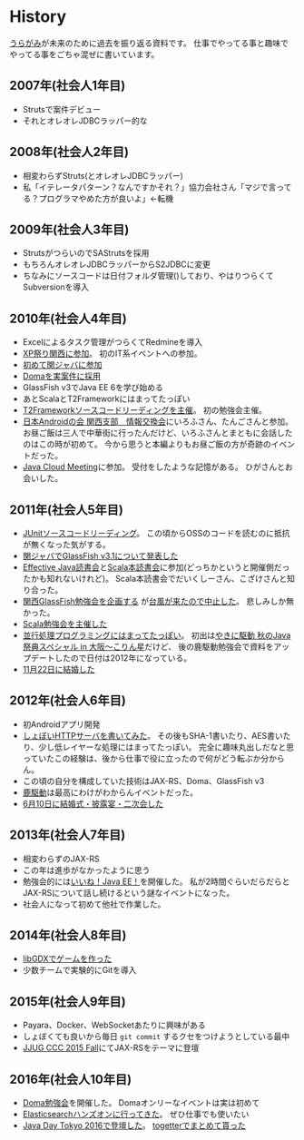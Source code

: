 # History

[うらがみ](https://twitter.com/backpaper0)が未来のために過去を振り返る資料です。
仕事でやってる事と趣味でやってる事をごちゃ混ぜに書いています。

## 2007年(社会人1年目)

* Strutsで案件デビュー
* それとオレオレJDBCラッパー的な

## 2008年(社会人2年目)

* 相変わらずStruts(とオレオレJDBCラッパー)
* 私「イテレータパターン？なんですかそれ？」協力会社さん「マジで言ってる？プログラマやめた方が良いよ」←転機

## 2009年(社会人3年目)

* StrutsがつらいのでSAStrutsを採用
* もちろんオレオレJDBCラッパーからS2JDBCに変更
* ちなみにソースコードは日付フォルダ管理()しており、やはりつらくてSubversionを導入

## 2010年(社会人4年目)

* Excelによるタスク管理がつらくてRedmineを導入
* [XP祭り関西に参加](http://d.hatena.ne.jp/backpaper0/20100208/1265640707)。
  初のIT系イベントへの参加。
* [初めて関ジャバに参加](http://d.hatena.ne.jp/backpaper0/20100408/1270740567)
* [Domaを実案件に採用](http://d.hatena.ne.jp/backpaper0/20100711/1278860026)
* GlassFish v3でJava EE 6を学び始める
* あとScalaとT2Frameworkにはまってたっぽい
* [T2Frameworkソースコードリーディングを主催](http://d.hatena.ne.jp/backpaper0/20101130/1291127910)。
  初の勉強会主催。
* [日本Androidの会 関西支部　情報交換会](https://atnd.org/events/10103)にいろふさん、たんごさんと参加。
  お昼ご飯は三人で中華街に行ったんだけど、いろふさんとまともに会話したのはこの時が初めて。
  今から思うと本編よりもお昼ご飯の方が奇跡のイベントだった。
* [Java Cloud Meeting](http://event.seasarfoundation.org/jcmk2010/)に参加。
  受付をしたような記憶がある。
  ひがさんとお会いした。

## 2011年(社会人5年目)

* [JUnitソースコードリーディング](http://d.hatena.ne.jp/backpaper0/20110123/1295792237)。
  この頃からOSSのコードを読むのに抵抗が無くなった気がする。
* [関ジャバでGlassFish v3.1について発表した](http://d.hatena.ne.jp/backpaper0/20110307/1299500055)
* [Effective Java読書会](https://atnd.org/events/14722)と[Scala本読書会](https://atnd.org/events/14177)に参加(どっちかというと開催側だったかも知れないけれど)。
  Scala本読書会でだいくしーさん、こざけさんと知り合った。
* [関西GlassFish勉強会を企画する](http://d.hatena.ne.jp/backpaper0/20110726/1311691938)
  が[台風が来たので中止した](http://d.hatena.ne.jp/backpaper0/20110903/1315063286)。
  悲しみしか無かった。
* [Scala勉強会を主催した](http://d.hatena.ne.jp/backpaper0/20111016/1318740542)
* [並行処理プログラミングにはまってたっぽい](https://docs.google.com/presentation/d/1rKjgu1CqJt38bLVkJTV-b6BkqIB66vYqEriK5LIrE_o/present?slide=id.i0)。
  初出は[やきに駆動 秋のJava祭典スペシャル in 大阪〜こりん星](https://atnd.org/events/20138)だけど、
  後の鹿駆動勉強会で資料をアップデートしたので日付は2012年になっている。
* [11月22日に結婚した](https://twitter.com/backpaper0/status/138914748203937792)

## 2012年(社会人6年目)

* 初Androidアプリ開発
* [しょぼいHTTPサーバを書いてみた](http://d.hatena.ne.jp/backpaper0/20120927/1348758148)。
  その後もSHA-1書いたり、AES書いたり、少し低レイヤーな処理にはまってたっぽい。
  完全に趣味丸出しだなと思っていたこの経験は、後から仕事で役に立ったので何がどう転ぶか分からん。
* この頃の自分を構成していた技術はJAX-RS、Doma、GlassFish v3
* [鹿駆動](https://atnd.org/events/24587)は最高にわけがわからんイベントだった。
* [6月10日に結婚式・披露宴・二次会した](http://togetter.com/li/318660)

## 2013年(社会人7年目)

* 相変わらずのJAX-RS
* この年は進歩がなかったように思う
* 勉強会的には[いいね！Java EE！](http://connpass.com/event/2109/)を開催した。
  私が2時間ぐらいだらだらとJAX-RSについて話し続けるという謎なイベントになった。
* 社会人になって初めて他社で作業した。

## 2014年(社会人8年目)

* [libGDXでゲームを作った](http://backpaper0.github.io/2014/12/24/syobotsum.html)
* 少数チームで実験的にGitを導入

## 2015年(社会人9年目)

* Payara、Docker、WebSocketあたりに興味がある
* しょぼくても良いから毎日 `git commit` するクセをつけようとしている最中
* [JJUG CCC 2015 Fall](http://www.java-users.jp/?page_id=2064#AB-1)にてJAX-RSをテーマに登壇

## 2016年(社会人10年目)

* [Doma勉強会](http://kanjava.connpass.com/event/14586/)を開催した。
  Domaオンリーなイベントは実は初めて
* [Elasticsearchハンズオンに行ってきた](http://backpaper0.github.io/2016/03/24/elastichandson.html)。
  ぜひ仕事でも使いたい
* [Java Day Tokyo 2016で登壇した](http://www.oracle.co.jp/events/javaday/2016/)。
  [togetterでまとめて貰った](http://togetter.com/li/979241)
